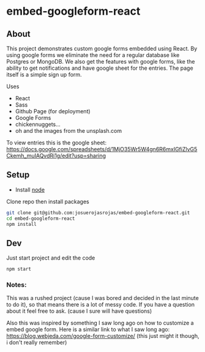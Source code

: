 # embed-googleform-react

## About
This project demonstrates custom google forms embedded using React. By using google forms we eliminate the need for a regular database like Postgres or MongoDB. We also get the features with google forms, like the ability to get notifications and have google sheet for the entries. The page itself is a simple sign up form.

Uses
- React
- Sass
- Github Page (for deployment)
- Google Forms
- chickennuggets...
- oh and the images from the unsplash.com

To view entries this is the google sheet: https://docs.google.com/spreadsheets/d/1MjO35Wr5W4gn6R6mxIGfiZlvG5Ckemh_muIAQvdRi1g/edit?usp=sharing

## Setup
- Install [node](https://nodejs.org/en/)

Clone repo then install packages
```bash
git clone git@github.com:josuerojasrojas/embed-googleform-react.git
cd embed-googleform-react
npm install
```

## Dev
Just start project and edit the code
``` bash
npm start
```

### Notes:
This was a rushed project (cause I was bored and decided in the last minute to do it), so that means there is a lot of messy code. If you have a question about it feel free to ask. (cause I sure will have questions)

Also this was inspired by something I saw long ago on how to customize a embed google form. Here is a similar link to what I saw long ago: https://blog.webjeda.com/google-form-customize/ (this just might it though, i don't really remember)
